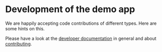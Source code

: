 # Development of the demo app

We are happily accepting code contributions of different types. Here are some hints on this.

Please have a look at the [developer documentation](https://nextcloud.github.io/demo/dev/) in general and about [contributing](https://nextcloud.github.io/demo/dev/contributing/).
